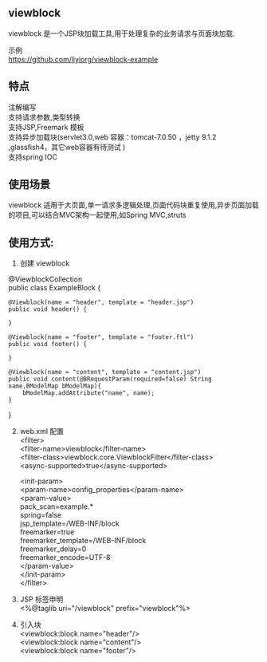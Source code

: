 viewblock
---------

viewblock 是一个JSP块加载工具,用于处理复杂的业务请求与页面块加载.

示例  
https://github.com/liyiorg/viewblock-example

特点
---------
注解编写  
支持请求参数,类型转换  
支持JSP,Freemark 模板  
支持异步加载块(servlet3.0,web 容器：tomcat-7.0.50 ，jetty 9.1.2 ,glassfish4，其它web容器有待测试 )  
支持spring IOC

使用场景
---------
viewblock 适用于大页面,单一请求多逻辑处理,页面代码块重复使用,异步页面加载的项目,可以结合MVC架构一起使用,如Spring MVC,struts

使用方式:
---------
1. 创建 viewblock  

@ViewblockCollection   
public class ExampleBlock {

	@Viewblock(name = "header", template = "header.jsp")
	public void header() {
		
	}
	
	@Viewblock(name = "footer", template = "footer.ftl")
	public void footer() {
		
	}

	@Viewblock(name = "content", template = "content.jsp")
	public void content(@BRequestParam(required=false) String name,BModelMap bModelMap){
		bModelMap.addAttribute("name", name);
	}
}

2. web.xml 配置  
&lt;filter&gt;   
	&lt;filter-name&gt;viewblock&lt;/filter-name&gt;   
	&lt;filter-class&gt;viewblock.core.ViewblockFilter&lt;/filter-class&gt;   
	&lt;async-supported&gt;true&lt;/async-supported&gt;   
	
	&lt;init-param&gt;   
		&lt;param-name&gt;config_properties&lt;/param-name&gt;   
		&lt;param-value&gt;  	  		
		pack_scan=example.*    
		spring=false    
		jsp_template=/WEB-INF/block    
		freemarker=true    
		freemarker_template=/WEB-INF/block    
		freemarker_delay=0    
		freemarker_encode=UTF-8    
		&lt;/param-value&gt;    
	&lt;/init-param&gt;    
&lt;/filter&gt;  

3. JSP 标签申明  
&lt;%@taglib uri="/viewblock" prefix="viewblock"%&gt;  

4. 引入块  
&lt;viewblock:block name="header"/&gt;  
&lt;viewblock:block name="content"/&gt;   
&lt;viewblock:block name="footer"/&gt;  


